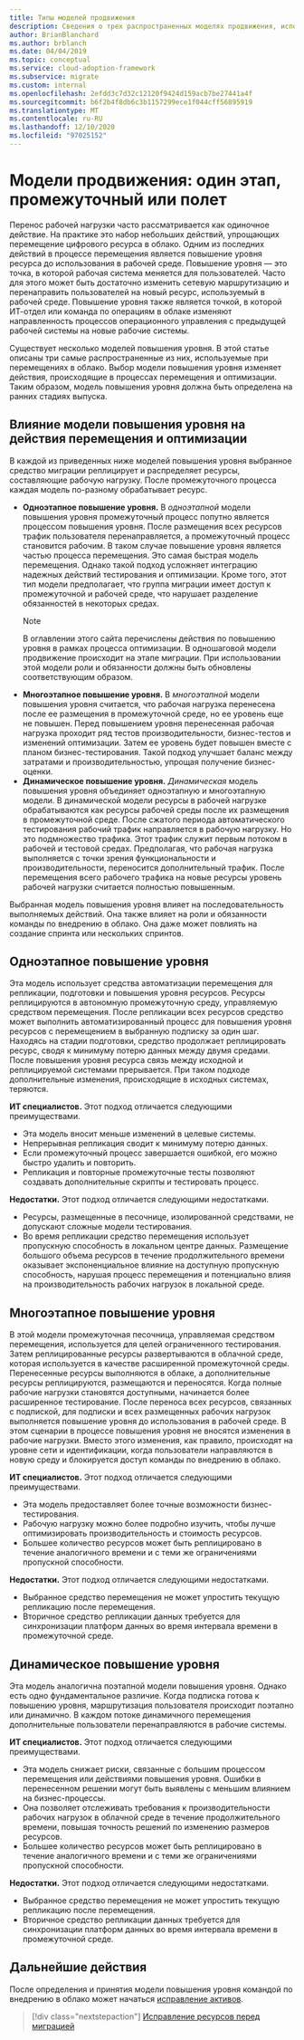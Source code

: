 ```yaml
---
title: Типы моделей продвижения
description: Сведения о трех распространенных моделях продвижения, используемых при миграции в облако, и о том, как выбранная модель влияет на действия, отображаемые в процессах переноса и оптимизации.
author: BrianBlanchard
ms.author: brblanch
ms.date: 04/04/2019
ms.topic: conceptual
ms.service: cloud-adoption-framework
ms.subservice: migrate
ms.custom: internal
ms.openlocfilehash: 2efdd3c7d32c12120f9424d159acb7be27441a4f
ms.sourcegitcommit: b6f2b4f8db6c3b1157299ece1f044cff56895919
ms.translationtype: MT
ms.contentlocale: ru-RU
ms.lasthandoff: 12/10/2020
ms.locfileid: "97025152"
---
```

# <a name="promotion-models-single-step-staged-or-flight"></a>Модели продвижения: один этап, промежуточный или полет

Перенос рабочей нагрузки часто рассматривается как одиночное действие. На практике это набор небольших действий, упрощающих перемещение цифрового ресурса в облако. Одним из последних действий в процессе перемещения является повышение уровня ресурса до использования в рабочей среде. Повышение уровня — это точка, в которой рабочая система меняется для пользователей. Часто для этого может быть достаточно изменить сетевую маршрутизацию и перенаправить пользователей на новый ресурс, используемый в рабочей среде. Повышение уровня также является точкой, в которой ИТ-отдел или команда по операциям в облаке изменяют направленность процессов операционного управления с предыдущей рабочей системы на новые рабочие системы.

Существует несколько моделей повышения уровня. В этой статье описаны три самые распространенные из них, используемые при перемещениях в облако. Выбор модели повышения уровня изменяет действия, происходящие в процессах перемещения и оптимизации. Таким образом, модель повышения уровня должна быть определена на ранних стадиях выпуска.

## <a name="impact-of-promotion-model-on-migrate-and-optimize-activities"></a>Влияние модели повышения уровня на действия перемещения и оптимизации

В каждой из приведенных ниже моделей повышения уровня выбранное средство миграции реплицирует и распределяет ресурсы, составляющие рабочую нагрузку. После промежуточного процесса каждая модель по-разному обрабатывает ресурс.

- **Одноэтапное повышение уровня.** В _одноэтапной_ модели повышения уровня промежуточный процесс попутно является процессом повышения уровня. После размещения всех ресурсов трафик пользователя перенаправляется, а промежуточный процесс становится рабочим. В таком случае повышение уровня является частью процесса перемещения. Это самая быстрая модель перемещения. Однако такой подход усложняет интеграцию надежных действий тестирования и оптимизации. Кроме того, этот тип модели предполагает, что группа миграции имеет доступ к промежуточной и рабочей среде, что нарушает разделение обязанностей в некоторых средах.
  > [!NOTE]
  > В оглавлении этого сайта перечислены действия по повышению уровня в рамках процесса оптимизации. В одношаговой модели продвижение происходит на этапе миграции. При использовании этой модели роли и обязанности должны быть обновлены соответствующим образом.
- **Многоэтапное повышение уровня.** В _многоэтапной_ модели повышения уровня считается, что рабочая нагрузка перенесена после ее размещения в промежуточной среде, но ее уровень еще не повышен. Перед повышением уровня перенесенная рабочая нагрузка проходит ряд тестов производительности, бизнес-тестов и изменений оптимизации. Затем ее уровень будет повышен вместе с планом бизнес-тестирования. Такой подход улучшает баланс между затратами и производительностью, упрощая получение бизнес-оценки.
- **Динамическое повышение уровня.** _Динамическая_ модель повышения уровня объединяет одноэтапную и многоэтапную модели. В динамической модели ресурсы в рабочей нагрузке обрабатываются как ресурсы рабочей среды после их размещения в промежуточной среде. После сжатого периода автоматического тестирования рабочий трафик направляется в рабочую нагрузку. Но это подмножество трафика. Этот трафик служит первым потоком в рабочей и тестовой средах. Предполагая, что рабочая нагрузка выполняется с точки зрения функциональности и производительности, переносится дополнительный трафик. После перемещения всего рабочего трафика на новые ресурсы уровень рабочей нагрузки считается полностью повышенным.

Выбранная модель повышения уровня влияет на последовательность выполняемых действий. Она также влияет на роли и обязанности команды по внедрению в облако. Она даже может повлиять на создание спринта или нескольких спринтов.

## <a name="single-step-promotion"></a>Одноэтапное повышение уровня

Эта модель использует средства автоматизации перемещения для репликации, подготовки и повышения уровня ресурсов. Ресурсы реплицируются в автономную промежуточную среду, управляемую средством перемещения. После репликации всех ресурсов средство может выполнить автоматизированный процесс для повышения уровня ресурсов с перемещением в выбранную подписку за один шаг. Находясь на стадии подготовки, средство продолжает реплицировать ресурс, сводя к минимуму потерю данных между двумя средами. После повышения уровня ресурса связь между исходной и реплицируемой системами прерывается. При таком подходе дополнительные изменения, происходящие в исходных системах, теряются.

**ИТ специалистов.** Этот подход отличается следующими преимуществами.

- Эта модель вносит меньше изменений в целевые системы.
- Непрерывная репликация сводит к минимуму потерю данных.
- Если промежуточный процесс завершается ошибкой, его можно быстро удалить и повторить.
- Репликация и повторные промежуточные тесты позволяют создавать дополнительные скрипты и тестировать процесс.

**Недостатки.** Этот подход отличается следующими недостатками.

- Ресурсы, размещенные в песочнице, изолированной средствами, не допускают сложные модели тестирования.
- Во время репликации средство перемещения использует пропускную способность в локальном центре данных. Размещение большого объема ресурсов в течение продолжительного времени оказывает экспоненциальное влияние на доступную пропускную способность, нарушая процесс перемещения и потенциально влияя на производительность рабочих нагрузок в локальной среде.

## <a name="staged-promotion"></a>Многоэтапное повышение уровня

В этой модели промежуточная песочница, управляемая средством перемещения, используется для целей ограниченного тестирования. Затем реплицированные ресурсы развертываются в облачной среде, которая используется в качестве расширенной промежуточной среды. Перенесенные ресурсы выполняются в облаке, а дополнительные ресурсы реплицируются, размещаются и переносятся. Когда полные рабочие нагрузки становятся доступными, начинается более расширенное тестирование. После переноса всех ресурсов, связанных с подпиской, для подписки и всех размещенных рабочих нагрузок выполняется повышение уровня до использования в рабочей среде. В этом сценарии в процессе повышения уровня не вносятся изменения в рабочие нагрузки. Вместо этого изменения, как правило, происходят на уровне сети и идентификации, когда пользователи направляются в новую среду и блокируется доступ команды по внедрению в облако.

**ИТ специалистов.** Этот подход отличается следующими преимуществами.

- Эта модель предоставляет более точные возможности бизнес-тестирования.
- Рабочую нагрузку можно более подробно изучить, чтобы лучше оптимизировать производительность и стоимость ресурсов.
- Большее количество ресурсов может быть реплицировано в течение аналогичного времени и с теми же ограничениями пропускной способности.

**Недостатки.** Этот подход отличается следующими недостатками.

- Выбранное средство перемещения не может упростить текущую репликацию после перемещения.
- Вторичное средство репликации данных требуется для синхронизации платформ данных во время интервала времени в промежуточной среде.

## <a name="flight-promotion"></a>Динамическое повышение уровня

Эта модель аналогична поэтапной модели повышения уровня. Однако есть одно фундаментальное различие. Когда подписка готова к повышению уровня, маршрутизация пользователя происходит поэтапно или динамично. В каждом потоке динамичного перемещения дополнительные пользователи перенаправляются в рабочие системы.

**ИТ специалистов.** Этот подход отличается следующими преимуществами.

- Эта модель снижает риски, связанные с большим процессом перемещения или действиями повышения уровня. Ошибки в перенесенном решении могут быть выявлены с меньшим влиянием на бизнес-процессы.
- Она позволяет отслеживать требования к производительности рабочих нагрузок в облачной среде в течение продолжительного времени, повышая точность решений по изменению размеров ресурсов.
- Большее количество ресурсов может быть реплицировано в течение аналогичного времени и с теми же ограничениями пропускной способности.

**Недостатки.** Этот подход отличается следующими недостатками.

- Выбранное средство перемещения не может упростить текущую репликацию после перемещения.
- Вторичное средство репликации данных требуется для синхронизации платформ данных во время интервала времени в промежуточной среде.

## <a name="next-steps"></a>Дальнейшие действия

После определения и принятия модели повышения уровня командой по внедрению в облако может начаться [исправление активов](./remediate.md).

> [!div class="nextstepaction"]
> [Исправление ресурсов перед миграцией](./remediate.md)
